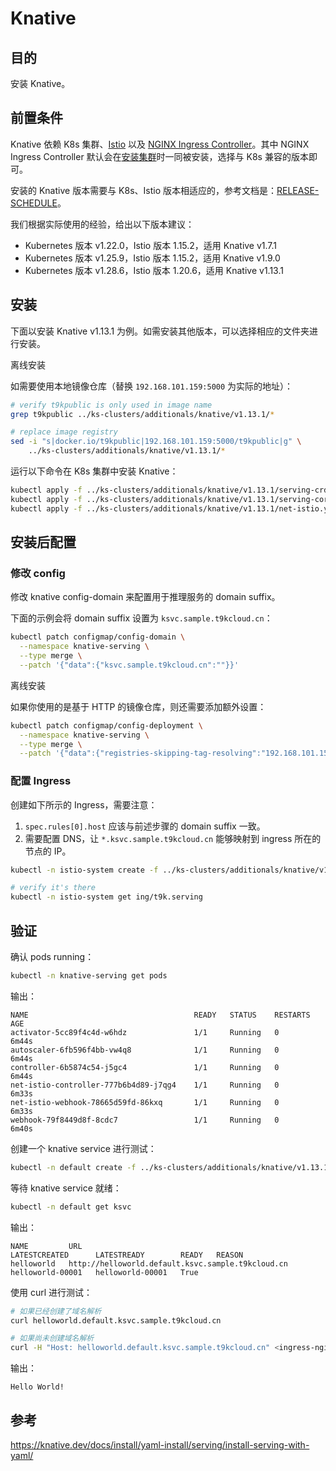 # Knative

## 目的

安装 Knative。

## 前置条件

Knative 依赖 K8s 集群、<a target="_blank" rel="noopener noreferrer" href="https://istio.io/">Istio</a> 以及 <a target="_blank" rel="noopener noreferrer" href="https://kubernetes.github.io/ingress-nginx/deploy/">NGINX Ingress Controller</a>。其中 NGINX Ingress Controller 默认会在[安装集群](../k8s-install.md#安装集群)时一同被安装，选择与 K8s 兼容的版本即可。

安装的 Knative 版本需要与 K8s、Istio 版本相适应的，参考文档是：[RELEASE-SCHEDULE](https://github.com/knative/community/blob/main/mechanics/RELEASE-SCHEDULE.md)。

我们根据实际使用的经验，给出以下版本建议：

* Kubernetes 版本 v1.22.0，Istio 版本 1.15.2，适用 Knative v1.7.1
* Kubernetes 版本 v1.25.9，Istio 版本 1.15.2，适用 Knative v1.9.0
* Kubernetes 版本 v1.28.6，Istio 版本 1.20.6，适用 Knative v1.13.1



## 安装

下面以安装 Knative v1.13.1 为例。如需安装其他版本，可以选择相应的文件夹进行安装。

<aside class="note">
<div class="title">离线安装</div>

如需要使用本地镜像仓库（替换 `192.168.101.159:5000` 为实际的地址）：

```bash
# verify t9kpublic is only used in image name
grep t9kpublic ../ks-clusters/additionals/knative/v1.13.1/*

# replace image registry
sed -i "s|docker.io/t9kpublic|192.168.101.159:5000/t9kpublic|g" \
    ../ks-clusters/additionals/knative/v1.13.1/*
```
</aside>

运行以下命令在 K8s 集群中安装 Knative：

```bash
kubectl apply -f ../ks-clusters/additionals/knative/v1.13.1/serving-crds.yaml
kubectl apply -f ../ks-clusters/additionals/knative/v1.13.1/serving-core.yaml
kubectl apply -f ../ks-clusters/additionals/knative/v1.13.1/net-istio.yaml
```

## 安装后配置

### 修改 config

修改 knative config-domain 来配置用于推理服务的 domain suffix。

下面的示例会将 domain suffix 设置为 `ksvc.sample.t9kcloud.cn`：

```bash
kubectl patch configmap/config-domain \
  --namespace knative-serving \
  --type merge \
  --patch '{"data":{"ksvc.sample.t9kcloud.cn":""}}'
```

<aside class="note">
<div class="title">离线安装</div>

如果你使用的是基于 HTTP 的镜像仓库，则还需要添加额外设置：

```bash
kubectl patch configmap/config-deployment \
  --namespace knative-serving \
  --type merge \
  --patch '{"data":{"registries-skipping-tag-resolving":"192.168.101.159:5000"}}'
```
</aside>

### 配置 Ingress

创建如下所示的 Ingress，需要注意：

1. `spec.rules[0].host` 应该与前述步骤的 domain suffix 一致。
1. 需要配置 DNS，让 `*.ksvc.sample.t9kcloud.cn` 能够映射到 ingress 所在的节点的 IP。

```bash
kubectl -n istio-system create -f ../ks-clusters/additionals/knative/v1.13.1/ingress.yaml

# verify it's there
kubectl -n istio-system get ing/t9k.serving
```

## 验证

确认 pods running：

```bash
kubectl -n knative-serving get pods
```

输出：

```console
NAME                                     READY   STATUS    RESTARTS   AGE
activator-5cc89f4c4d-w6hdz               1/1     Running   0          6m44s
autoscaler-6fb596f4bb-vw4q8              1/1     Running   0          6m44s
controller-6b5874c54-j5gc4               1/1     Running   0          6m44s
net-istio-controller-777b6b4d89-j7qg4    1/1     Running   0          6m33s
net-istio-webhook-78665d59fd-86kxq       1/1     Running   0          6m33s
webhook-79f8449d8f-8cdc7                 1/1     Running   0          6m40s
```

创建一个 knative service 进行测试：

```bash
kubectl -n default create -f ../ks-clusters/additionals/knative/v1.13.1/hello-ksvc.yaml
```

等待 knative service 就绪：

```bash
kubectl -n default get ksvc
```

输出：

```console
NAME         URL                                                 LATESTCREATED      LATESTREADY        READY   REASON
helloworld   http://helloworld.default.ksvc.sample.t9kcloud.cn   helloworld-00001   helloworld-00001   True 
```

使用 curl 进行测试：

```bash
# 如果已经创建了域名解析
curl helloworld.default.ksvc.sample.t9kcloud.cn

# 如果尚未创建域名解析
curl -H "Host: helloworld.default.ksvc.sample.t9kcloud.cn" <ingress-nginx-ip>
```

输出：

```console
Hello World!
```

## 参考

<https://knative.dev/docs/install/yaml-install/serving/install-serving-with-yaml/>
